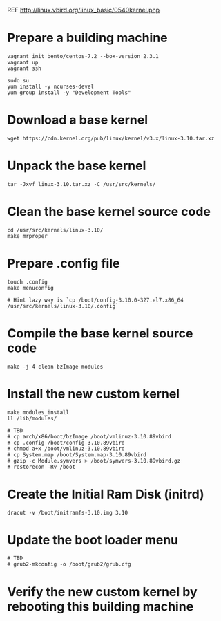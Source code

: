 REF http://linux.vbird.org/linux_basic/0540kernel.php

# Prepare a building machine

```
vagrant init bento/centos-7.2 --box-version 2.3.1
vagrant up
vagrant ssh

sudo su
yum install -y ncurses-devel
yum group install -y "Development Tools"
```

# Download a base kernel

```
wget https://cdn.kernel.org/pub/linux/kernel/v3.x/linux-3.10.tar.xz
```

# Unpack the base kernel

```
tar -Jxvf linux-3.10.tar.xz -C /usr/src/kernels/
```

# Clean the base kernel source code

```
cd /usr/src/kernels/linux-3.10/
make mrproper
```

# Prepare .config file

```
touch .config
make menuconfig

# Hint lazy way is `cp /boot/config-3.10.0-327.el7.x86_64 /usr/src/kernels/linux-3.10/.config`
```

# Compile the base kernel source code

```
make -j 4 clean bzImage modules
```

# Install the new custom kernel

```
make modules_install
ll /lib/modules/

# TBD
# cp arch/x86/boot/bzImage /boot/vmlinuz-3.10.89vbird
# cp .config /boot/config-3.10.89vbird
# chmod a+x /boot/vmlinuz-3.10.89vbird
# cp System.map /boot/System.map-3.10.89vbird
# gzip -c Module.symvers > /boot/symvers-3.10.89vbird.gz
# restorecon -Rv /boot
```

# Create the Initial Ram Disk (initrd)

```
dracut -v /boot/initramfs-3.10.img 3.10
```

# Update the boot loader menu

```
# TBD
# grub2-mkconfig -o /boot/grub2/grub.cfg
```

# Verify the new custom kernel by rebooting this building machine


